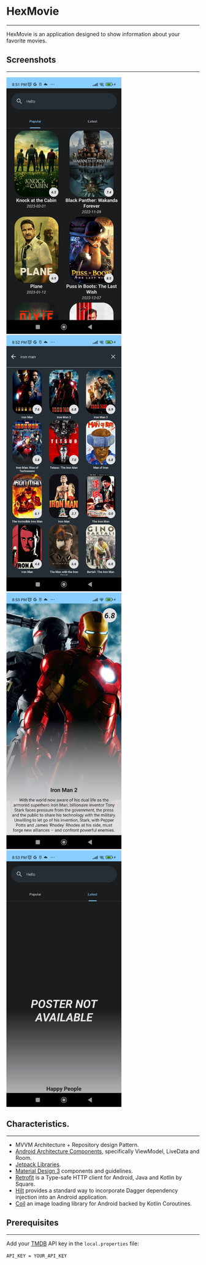 # HexMovie

---

HexMovie is an application designed to show information about your favorite movies.

## Screenshots

---

<img src="image\1.png" alt="Home" width="300" >
<img src="image\2.png" alt="Home" width="300" >
<img src="image\3.png" alt="Home" width="300" >
<img src="image\4.png" alt="Home" width="300" >

## Characteristics.

---

- MVVM Architecture + Repository design Pattern.
- [Android Architecture Components](https://developer.android.com/topic/libraries/architecture/), specifically ViewModel, LiveData and Room.
- [Jetpack Libraries](https://developer.android.com/jetpack?hl=es-419).
- [Material Design 3](https://m3.material.io/) components and guidelines.
- [Retrofit](https://square.github.io/retrofit/) is a Type-safe HTTP client for Android, Java and Kotlin by Square.
- [Hilt](https://dagger.dev/hilt/) provides a standard way to incorporate Dagger dependency injection into an Android application.
- [Coil](https://coil-kt.github.io/coil/) an image loading library for Android backed by Kotlin Coroutines.


## Prerequisites

---

Add your [TMDB](https://www.themoviedb.org/) API key in the `local.properties` file:

`API_KEY = YOUR_API_KEY`
